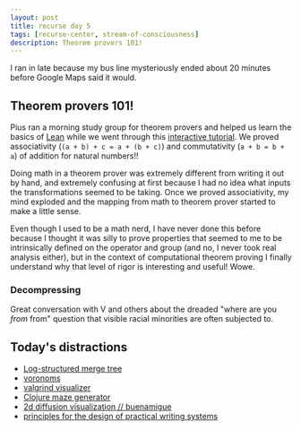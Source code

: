```yaml
---
layout: post
title: recurse day 5
tags: [recurse-center, stream-of-consciousness]
description: Theorem provers 101!
---
```


I ran in late because my bus line mysteriously ended about 20 minutes before Google Maps said it would.

## Theorem provers 101!

Pius ran a morning study group for theorem provers and helped us learn the basics of [Lean](https://leanprover.github.io/) while we went through this [interactive tutorial](http://wwwf.imperial.ac.uk/~buzzard/xena/natural_number_game/). We proved associativity (`(a + b) + c = a + (b + c)`) and commutativity (`a + b = b + a`) of addition for natural numbers!! 

Doing math in a theorem prover was extremely different from writing it out by hand, and extremely confusing at first because I had no idea what inputs the transformations seemed to be taking. Once we proved associativity, my mind exploded and the mapping from math to theorem prover started to make a little sense.

Even though I used to be a math nerd, I have never done this before because I thought it was silly to prove properties that seemed to me to be intrinsically defined on the operator and group (and no, I never took real analysis either), but in the context of computational theorem proving I finally understand why that level of rigor is interesting and useful! Wowe.

### Decompressing

Great conversation with V and others about the dreaded "where are you *from* from" question that visible racial minorities are often subjected to.

## Today's distractions

- [Log-structured merge tree](https://en.wikipedia.org/wiki/Log-structured_merge-tree)
- [voronoms](https://github.com/toph-allen/voronoms)
- [valgrind visualizer](https://formulae.brew.sh/formula/qcachegrind)
- [Clojure maze generator](https://nextjournal.com/kommen/clojure-maze-generation)
- [2d diffusion visualization // buenamigue](https://github.com/bu3nAmigue/2d-diffusion-limited-aggregation-experiments)
- [principles for the design of practical writing systems](https://www.jstor.org/stable/pdf/30029259.pdf)
